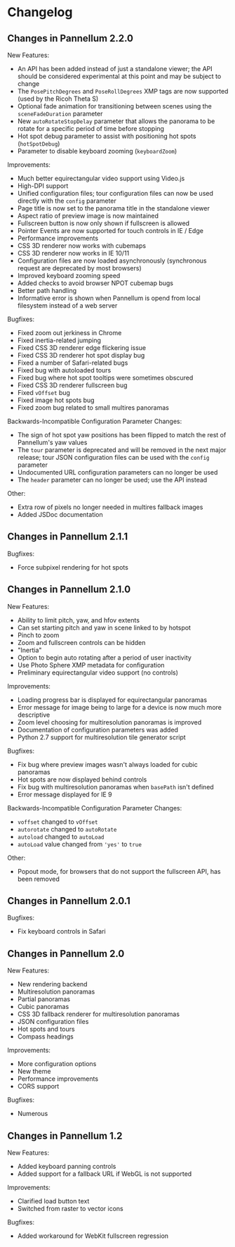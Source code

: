 Changelog
=========


Changes in Pannellum 2.2.0
--------------------------

New Features:

 - An API has been added instead of just a standalone viewer; the API should be
   considered experimental at this point and may be subject to change
 - The `PosePitchDegrees` and `PoseRollDegrees` XMP tags are now supported
   (used by the Ricoh Theta S)
 - Optional fade animation for transitioning between scenes using the
   `sceneFadeDuration` parameter
 - New `autoRotateStopDelay` parameter that allows the panorama to be rotate
   for a specific period of time before stopping
 - Hot spot debug parameter to assist with positioning hot spots
   (`hotSpotDebug`)
 - Parameter to disable keyboard zooming (`keyboardZoom`)

Improvements:

 - Much better equirectangular video support using Video.js
 - High-DPI support
 - Unified configuration files; tour configuration files can now be used
   directly with the `config` parameter
 - Page title is now set to the panorama title in the standalone viewer
 - Aspect ratio of preview image is now maintained
 - Fullscreen button is now only shown if fullscreen is allowed
 - Pointer Events are now supported for touch controls in IE / Edge
 - Performance improvements
 - CSS 3D renderer now works with cubemaps
 - CSS 3D renderer now works in IE 10/11
 - Configuration files are now loaded asynchronously (synchronous request are
   deprecated by most browsers)
 - Improved keyboard zooming speed
 - Added checks to avoid browser NPOT cubemap bugs
 - Better path handling
 - Informative error is shown when Pannellum is opend from local filesystem
   instead of a web server

Bugfixes:

 - Fixed zoom out jerkiness in Chrome
 - Fixed inertia-related jumping
 - Fixed CSS 3D renderer edge flickering issue
 - Fixed CSS 3D renderer hot spot display bug
 - Fixed a number of Safari-related bugs
 - Fixed bug with autoloaded tours
 - Fixed bug where hot spot tooltips were sometimes obscured
 - Fixed CSS 3D renderer fullscreen bug
 - Fixed `vOffset` bug
 - Fixed image hot spots bug
 - Fixed zoom bug related to small multires panoramas

Backwards-Incompatible Configuration Parameter Changes:

 - The sign of hot spot yaw positions has been flipped to match the rest of
   Pannellum's yaw values
 - The `tour` parameter is deprecated and will be removed in the next major
   release; tour JSON configuration files can be used with the `config`
   parameter
 - Undocumented URL configuration parameters can no longer be used
 - The `header` parameter can no longer be used; use the API instead

Other:

 - Extra row of pixels no longer needed in multires fallback images
 - Added JSDoc documentation


Changes in Pannellum 2.1.1
--------------------------

Bugfixes:
 - Force subpixel rendering for hot spots


Changes in Pannellum 2.1.0
--------------------------

New Features:

 - Ability to limit pitch, yaw, and hfov extents
 - Can set starting pitch and yaw in scene linked to by hotspot
 - Pinch to zoom
 - Zoom and fullscreen controls can be hidden
 - "Inertia"
 - Option to begin auto rotating after a period of user inactivity
 - Use Photo Sphere XMP metadata for configuration
 - Preliminary equirectangular video support (no controls)

Improvements:

 - Loading progress bar is displayed for equirectangular panoramas
 - Error message for image being to large for a device is now much more
   descriptive
 - Zoom level choosing for multiresolution panoramas is improved
 - Documentation of configuration parameters was added
 - Python 2.7 support for multiresolution tile generator script

Bugfixes:

 - Fix bug where preview images wasn't always loaded for cubic panoramas
 - Hot spots are now displayed behind controls
 - Fix bug with multiresolution panoramas when `basePath` isn't defined
 - Error message displayed for IE 9

Backwards-Incompatible Configuration Parameter Changes:

 - `voffset` changed to `vOffset`
 - `autorotate` changed to `autoRotate`
 - `autoload` changed to `autoLoad`
 - `autoLoad` value changed from `'yes'` to `true`

Other:

 - Popout mode, for browsers that do not support the fullscreen API, has been
   removed


Changes in Pannellum 2.0.1
--------------------------

Bugfixes:
 - Fix keyboard controls in Safari


Changes in Pannellum 2.0
------------------------

New Features:

 - New rendering backend
 - Multiresolution panoramas
 - Partial panoramas
 - Cubic panoramas
 - CSS 3D fallback renderer for multiresolution panoramas
 - JSON configuration files
 - Hot spots and tours
 - Compass headings

Improvements:

 - More configuration options
 - New theme
 - Performance improvements
 - CORS support

Bugfixes:

 - Numerous


Changes in Pannellum 1.2
------------------------

New Features:

 - Added keyboard panning controls
 - Added support for a fallback URL if WebGL is not supported

Improvements:

 - Clarified load button text
 - Switched from raster to vector icons

Bugfixes:

 - Added workaround for WebKit fullscreen regression
